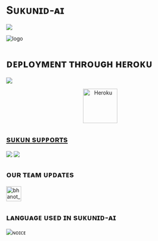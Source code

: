 # Sᴜᴋᴜɴɪᴅ-ᴀɪ
  <img src="https://readme-typing-svg.herokuapp.com?color=F77247&width=420&lines=ᴀɴ+ᴀᴅᴠᴀɴᴄᴇᴅ+ᴀɪ+ᴄʜᴀᴛʙᴏᴛ+ғᴏʀ+ᴛᴇʟᴇɢʀᴀᴍ+ɪᴅ;ᴘᴏᴡᴇʀᴇᴅ+ʙʏ+ᴛᴇᴀᴍ-sᴜᴋᴜɴ%E2%9D%A4%EF%B8%8F">
  </p>

![logo](https://telegra.ph/file/ced98138e5e9e7c912098.jpg)

# ᴅᴇᴘʟᴏʏᴍᴇɴᴛ ᴛʜʀᴏᴜɢʜ ʜᴇʀᴏᴋᴜ
  <img src="https://readme-typing-svg.herokuapp.com?color=F77247&width=420&lines=ᴄʟɪᴄᴋ+ᴏɴ+ʙᴇʟᴏᴡ+ʟᴏɢᴏ+ᴛᴏ+ᴅᴇᴘʟᴏʏ;ᴘᴏᴡᴇʀᴇᴅ+ʙʏ+ᴛᴇᴀᴍ-sᴜᴋᴜɴ%E2%9D%A4%EF%B8%8F">
</p>

<p align="center"><a href="https://heroku.com/deploy?template=https://github.com/TeamSukun/SukunId-AI"><img align="center" alt="Heroku" width="92px" src="https://www.nicepng.com/png/full/223-2233246_heroku-logo-salesforce-heroku.png"></p>

## sᴜᴋᴜɴ sᴜᴘᴘᴏʀᴛs 

<a href="https://t.me/sukunsupports"><img src="https://img.shields.io/badge/Join-Group%20Support-blue.svg?style=for-the-badge&logo=Telegram"></a> <a href="https://t.me/sukunupdates"><img src="https://img.shields.io/badge/Join-Updates%20Channel-blue.svg?style=for-the-badge&logo=Telegram"></a>


## ᴏᴜʀ ᴛᴇᴀᴍ ᴜᴘᴅᴀᴛᴇs

<a href="https://t.me/TeamSukun" target="blank"><img align="center" src="https://upload-icon.s3.us-east-2.amazonaws.com/uploads/icons/png/1766858341556105723-512.png" alt="bhanot_kushal" height="40" width="40" /></a> &nbsp;&nbsp;


## ʟᴀɴɢᴜᴀɢᴇ ᴜsᴇᴅ ɪɴ sᴜᴋᴜɴɪᴅ-ᴀɪ

![ɴᴏɪᴄᴇ](https://github-readme-stats.vercel.app/api/top-langs/?username=TeamSukun)


